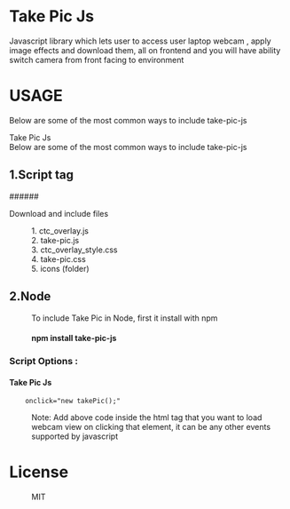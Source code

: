 # Take Pic Js
Javascript library which lets user to access user laptop webcam , apply image effects and download them, all on frontend and you will have ability switch camera from front facing to environment

# USAGE
Below are some of the most common ways to include take-pic-js

<dl>
<dt>Take Pic Js<dt> 
<dt>Below are some of the most common ways to include take-pic-js</dd> 

## 1.Script tag


######<dt> Download and include files </dt>


<dd>1. ctc_overlay.js</dd>
<dd>2. take-pic.js</dd>
<dd>3. ctc_overlay_style.css</dd>
<dd>4. take-pic.css</dd>
<dd>5. icons (folder)</dd>


</dl>
<dl>

## 2.Node
<dd>To include Take Pic in Node, first it install with npm</dd>

#### <dd> npm install take-pic-js</dd>


</dl>
<dl>


### Script  Options :
#### <dt> Take Pic Js </dt>
		onclick="new takePic();"
	
  <dd>Note: Add above code inside the html tag that you want to load webcam view on clicking that element, it can be any other events supported by javascript <dd>

</dl>

# License 
<dd>MIT</dd>

